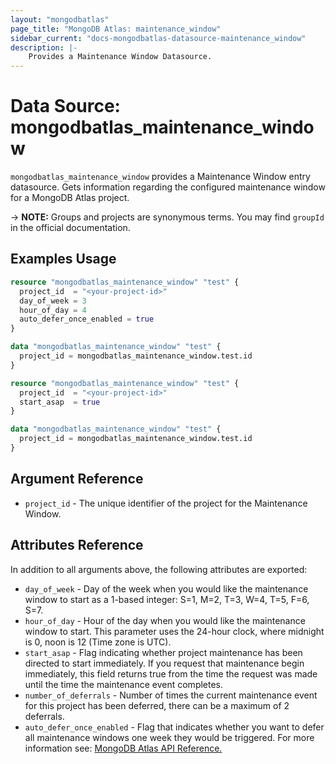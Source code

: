 ```yaml
---
layout: "mongodbatlas"
page_title: "MongoDB Atlas: maintenance_window"
sidebar_current: "docs-mongodbatlas-datasource-maintenance_window"
description: |-
    Provides a Maintenance Window Datasource.
---
```


# Data Source: mongodbatlas_maintenance_window

`mongodbatlas_maintenance_window` provides a Maintenance Window entry datasource. Gets information regarding the configured maintenance window for a MongoDB Atlas project.

-> **NOTE:** Groups and projects are synonymous terms. You may find `groupId` in the official documentation.

## Examples Usage

```terraform
resource "mongodbatlas_maintenance_window" "test" {
  project_id  = "<your-project-id>"
  day_of_week = 3
  hour_of_day = 4
  auto_defer_once_enabled = true
}

data "mongodbatlas_maintenance_window" "test" {
  project_id = mongodbatlas_maintenance_window.test.id
}
```


```terraform
resource "mongodbatlas_maintenance_window" "test" {
  project_id  = "<your-project-id>"
  start_asap  = true 
}

data "mongodbatlas_maintenance_window" "test" {
  project_id = mongodbatlas_maintenance_window.test.id
}
```

## Argument Reference

* `project_id` - The unique identifier of the project for the Maintenance Window.

## Attributes Reference

In addition to all arguments above, the following attributes are exported:

* `day_of_week` - Day of the week when you would like the maintenance window to start as a 1-based integer: S=1, M=2, T=3, W=4, T=5, F=6, S=7.
* `hour_of_day` - Hour of the day when you would like the maintenance window to start. This parameter uses the 24-hour clock, where midnight is 0, noon is 12  (Time zone is UTC).
* `start_asap` - Flag indicating whether project maintenance has been directed to start immediately. If you request that maintenance begin immediately, this field returns true from the time the request was made until the time the maintenance event completes.
* `number_of_deferrals` - Number of times the current maintenance event for this project has been deferred, there can be a maximum of 2 deferrals.
* `auto_defer_once_enabled` - Flag that indicates whether you want to defer all maintenance windows one week they would be triggered.
For more information see: [MongoDB Atlas API Reference.](https://docs.atlas.mongodb.com/reference/api/maintenance-windows/)